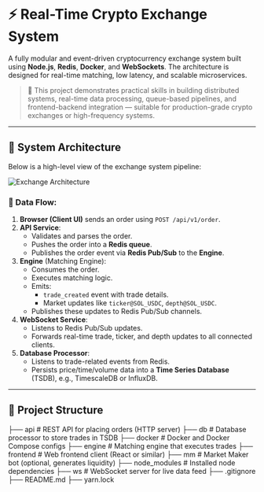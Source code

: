 # ⚡ Real-Time Crypto Exchange System

A fully modular and event-driven cryptocurrency exchange system built using **Node.js**, **Redis**, **Docker**, and **WebSockets**. The architecture is designed for real-time matching, low latency, and scalable microservices.

> 💼 This project demonstrates practical skills in building distributed systems, real-time data processing, queue-based pipelines, and frontend-backend integration — suitable for production-grade crypto exchanges or high-frequency systems.

---

## 🧠 System Architecture

Below is a high-level view of the exchange system pipeline:

![Exchange Architecture](./docs/exchange_architecture.png)

### 🔁 Data Flow:

1. **Browser (Client UI)** sends an order using `POST /api/v1/order`.
2. **API Service**:
   - Validates and parses the order.
   - Pushes the order into a **Redis queue**.
   - Publishes the order event via **Redis Pub/Sub** to the **Engine**.
3. **Engine** (Matching Engine):
   - Consumes the order.
   - Executes matching logic.
   - Emits:
     - `trade_created` event with trade details.
     - Market updates like `ticker@SOL_USDC`, `depth@SOL_USDC`.
   - Publishes these updates to Redis Pub/Sub channels.
4. **WebSocket Service**:
   - Listens to Redis Pub/Sub updates.
   - Forwards real-time trade, ticker, and depth updates to all connected clients.
5. **Database Processor**:
   - Listens to trade-related events from Redis.
   - Persists price/time/volume data into a **Time Series Database** (TSDB), e.g., TimescaleDB or InfluxDB.

---

## 📁 Project Structure
├── api # REST API for placing orders (HTTP server)
├── db # Database processor to store trades in TSDB
├── docker # Docker and Docker Compose configs
├── engine # Matching engine that executes trades
├── frontend # Web frontend client (React or similar)
├── mm # Market Maker bot (optional, generates liquidity)
├── node_modules # Installed node dependencies
├── ws # WebSocket server for live data feed
├── .gitignore
├── README.md
├── yarn.lock
